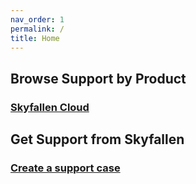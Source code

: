 ```yaml
---
nav_order: 1
permalink: /
title: Home
---
```


## Browse Support by Product

### [Skyfallen Cloud](/cloud/)

## Get Support from Skyfallen
 
### [Create a support case](https://sc.skyfallen.org)
